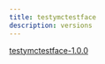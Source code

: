 ```yaml
---
title: testymctestface
description: versions
---
```


<!-- pip important -->

<head><meta name="pypi:repository-version" content="1.0"></head>

<a data-requires-python="&gt;=1.0.0" href="/thebinaries/testymctestface/testymctestface-1.0.0.tar.gz">testymctestface-1.0.0</a>

<!-- /pip important -->
